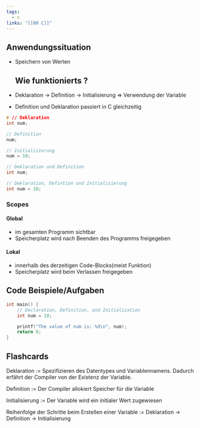 ```yaml
---
tags:
  - c
links: "[[00 C]]"
---
```

## Anwendungssituation
- Speichern von Werten

	## Wie funktionierts ?
- Deklaration -> Definition -> Initialisierung => Verwendung der Variable
<!--SR:!2024-08-21,4,286-->
- Definition und Deklaration passiert in C gleichzeitig
```C
# // Deklaration
int num;

// Definition
num;

// Initialisierung
num = 10;

// Deklaration und Definition
int num;

// Deklaration, Defintion und Initialisierung
int num = 10;
```
### Scopes
#### Global
- im gesamten Programm sichtbar
- Speicherplatz wird nach Beenden des Programms freigegeben
#### Lokal
- innerhalb des derzeitigen Code-Blocks(meist Funktion)
- Speicherplatz wird beim Verlassen freigegeben

## Code Beispiele/Aufgaben
```c
int main() {
    // Declaration, Definition, and Initialization
    int num = 10; 

    printf("The value of num is: %d\n", num);
    return 0;
}
```

## Flashcards
Deklaration := Spezifizieren des Datentypes und Variablennamens. Dadurch erfährt der Compiler von der Existenz der Variable.
<!--SR:!2025-08-25,243,334-->


<!--SR:!2025-06-10,297,310-->
Definition := Der Compiler allokiert Speicher für die Variable
<!--SR:!2027-02-12,603,334-->


<!--SR:!2025-01-24,160,310-->
Initialisierung := Der Variable wird ein initialer Wert zugewiesen
<!--SR:!2025-09-26,275,341-->


<!--SR:!2025-03-23,218,330-->
Reihenfolge der Schritte beim Erstellen einer Variable := Deklaration $\rightarrow$ Definition $\rightarrow$ Initialisierung
<!--SR:!2027-03-20,755,330-->
